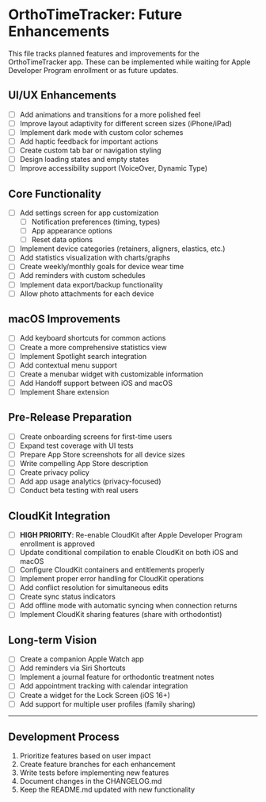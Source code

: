 # OrthoTimeTracker: Future Enhancements

This file tracks planned features and improvements for the OrthoTimeTracker app. These can be implemented while waiting for Apple Developer Program enrollment or as future updates.

## UI/UX Enhancements

- [ ] Add animations and transitions for a more polished feel
- [ ] Improve layout adaptivity for different screen sizes (iPhone/iPad)
- [ ] Implement dark mode with custom color schemes
- [ ] Add haptic feedback for important actions
- [ ] Create custom tab bar or navigation styling
- [ ] Design loading states and empty states
- [ ] Improve accessibility support (VoiceOver, Dynamic Type)

## Core Functionality

- [ ] Add settings screen for app customization
  - [ ] Notification preferences (timing, types)
  - [ ] App appearance options
  - [ ] Reset data options
- [ ] Implement device categories (retainers, aligners, elastics, etc.)
- [ ] Add statistics visualization with charts/graphs
- [ ] Create weekly/monthly goals for device wear time
- [ ] Add reminders with custom schedules
- [ ] Implement data export/backup functionality
- [ ] Allow photo attachments for each device

## macOS Improvements

- [ ] Add keyboard shortcuts for common actions
- [ ] Create a more comprehensive statistics view
- [ ] Implement Spotlight search integration
- [ ] Add contextual menu support
- [ ] Create a menubar widget with customizable information
- [ ] Add Handoff support between iOS and macOS
- [ ] Implement Share extension

## Pre-Release Preparation

- [ ] Create onboarding screens for first-time users
- [ ] Expand test coverage with UI tests
- [ ] Prepare App Store screenshots for all device sizes
- [ ] Write compelling App Store description
- [ ] Create privacy policy
- [ ] Add app usage analytics (privacy-focused)
- [ ] Conduct beta testing with real users

## CloudKit Integration

- [ ] **HIGH PRIORITY**: Re-enable CloudKit after Apple Developer Program enrollment is approved
- [ ] Update conditional compilation to enable CloudKit on both iOS and macOS
- [ ] Configure CloudKit containers and entitlements properly
- [ ] Implement proper error handling for CloudKit operations
- [ ] Add conflict resolution for simultaneous edits
- [ ] Create sync status indicators
- [ ] Add offline mode with automatic syncing when connection returns
- [ ] Implement CloudKit sharing features (share with orthodontist)

## Long-term Vision

- [ ] Create a companion Apple Watch app
- [ ] Add reminders via Siri Shortcuts
- [ ] Implement a journal feature for orthodontic treatment notes
- [ ] Add appointment tracking with calendar integration
- [ ] Create a widget for the Lock Screen (iOS 16+)
- [ ] Add support for multiple user profiles (family sharing)

---

## Development Process

1. Prioritize features based on user impact
2. Create feature branches for each enhancement
3. Write tests before implementing new features
4. Document changes in the CHANGELOG.md
5. Keep the README.md updated with new functionality